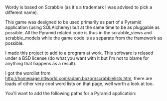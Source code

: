 Wordy is based on Scrabble (as it's a trademark I was advised to pick a different name).

This game was designed to be used primarily as part of a Pyramid application (using SQLAlchemy) but at the same time to be as pluggable as possible. All the Pyramid related code is thus in the scrabble_views and scrabble_models while the game code is as separate from the framework as possible.

I made this project to add to a program at work. This software is relased under a BSD license (do what you want with it but I'm not to blame for anything that happens as a result).

I got the wordlist from http://homepage.ntlworld.com/adam.bozon/scrabblelists.htm, there are loads of other very cool word lists on that page, well worth a look at too.



You'll want to add the following paths for a Pyramid application: